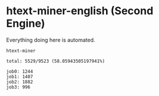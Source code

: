 # htext-miner-english (Second Engine)

Everything doing here is automated.

```
htext-miner

total: 5529/9523 (58.05943505197941%)

job0: 1244
job1: 1407
job2: 1882
job3: 996
```